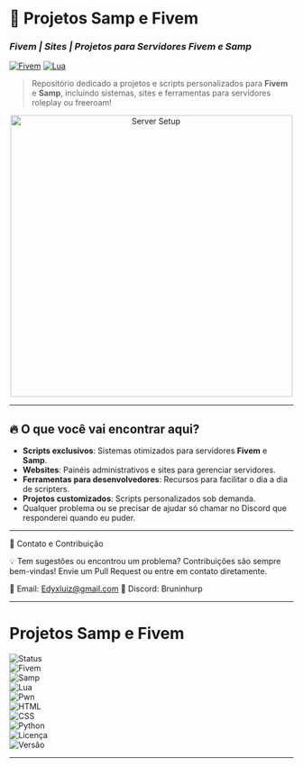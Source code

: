 # 🚀 **Projetos Samp e Fivem**  
### *Fivem | Sites | Projetos para Servidores Fivem e Samp*  

[![Fivem](https://img.shields.io/badge/Fivem-Framework-blue)](https://fivem.net/) [![Lua](https://img.shields.io/badge/Lua-Scripting-red)](https://www.lua.org/)  
> Repositório dedicado a projetos e scripts personalizados para **Fivem** e **Samp**, incluindo sistemas, sites e ferramentas para servidores roleplay ou freeroam!  

<div align="center">
  <img src="https://media4.giphy.com/media/5OltuseB5nhEcWJDaL/giphy.gif?cid=6c09b952xl17hzie67ncm15zpjn0wta3urp4uvdlsi8w1dkb&ep=v1_internal_gif_by_id&rid=giphy.gif&ct=g" alt="Server Setup" width="500"/>
</div>

---

## 🔥 **O que você vai encontrar aqui?**  
- **Scripts exclusivos**: Sistemas otimizados para servidores **Fivem** e **Samp**.  
- **Websites**: Painéis administrativos e sites para gerenciar servidores.  
- **Ferramentas para desenvolvedores**: Recursos para facilitar o dia a dia de scripters.  
- **Projetos customizados**: Scripts personalizados sob demanda.
- Qualquer problema ou se precisar de ajudar só chamar no Discord que responderei quando eu puder.

---

🌟 Contato e Contribuição

💡 Tem sugestões ou encontrou um problema?
Contribuições são sempre bem-vindas! Envie um Pull Request ou entre em contato diretamente.

📧 Email: Edyxluiz@gmail.com
🔗 Discord: Bruninhurp

---

# Projetos Samp e Fivem  

![Status](https://img.shields.io/badge/Status-Ativo-success?style=flat-square)  
![Fivem](https://img.shields.io/badge/Fivem-Framework-blue?style=flat-square)  
![Samp](https://img.shields.io/badge/Samp-Scripting-red?style=flat-square)  
![Lua](https://img.shields.io/badge/Lua-Scripting-blue?style=flat-square)  
![Pwn](https://img.shields.io/badge/Pwn-Scripting-yellow?style=flat-square)  
![HTML](https://img.shields.io/badge/HTML-Frontend-orange?style=flat-square)  
![CSS](https://img.shields.io/badge/CSS-Frontend-blue?style=flat-square)  
![Python](https://img.shields.io/badge/Python-Backend-green?style=flat-square)  
![Licença](https://img.shields.io/badge/Licença-MIT-green?style=flat-square)  
![Versão](https://img.shields.io/badge/Versão-1.0.0-orange?style=flat-square)

---
